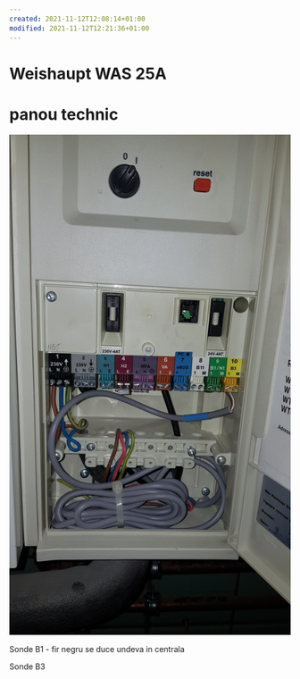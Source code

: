 ```yaml
---
created: 2021-11-12T12:08:14+01:00
modified: 2021-11-12T12:21:36+01:00
---
```


# Weishaupt  WAS 25A

# panou technic

![Image](./78b7e43eb9ac75737bd3bc16e312dd23.jpg)

Sonde B1 - fir negru se duce undeva in centrala

Sonde B3
